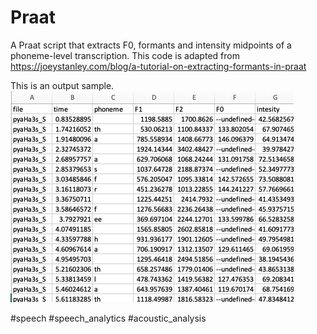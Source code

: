# Praat
A Praat script that extracts F0, formants and intensity midpoints of a phoneme-level transcription. 
This code is adapted from https://joeystanley.com/blog/a-tutorial-on-extracting-formants-in-praat

This is an output sample. 
![alt text](https://github.com/NajwaAlGhamdi/Praat/blob/main/sample.png)

#speech #speech_analytics #acoustic_analysis

